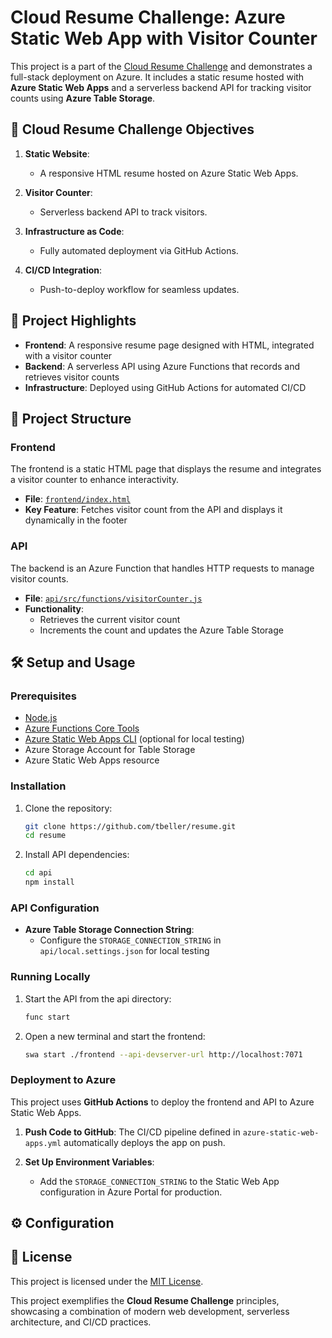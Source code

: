 # Cloud Resume Challenge: Azure Static Web App with Visitor Counter

This project is a part of the [Cloud Resume Challenge](https://cloudresumechallenge.dev/docs/the-challenge/) and demonstrates a full-stack deployment on Azure. It includes a static resume hosted with **Azure Static Web Apps** and a serverless backend API for tracking visitor counts using **Azure Table Storage**.

## 🌟 Cloud Resume Challenge Objectives

1. **Static Website**:
   - A responsive HTML resume hosted on Azure Static Web Apps.

2. **Visitor Counter**:
   - Serverless backend API to track visitors.

3. **Infrastructure as Code**:
   - Fully automated deployment via GitHub Actions.

4. **CI/CD Integration**:
   - Push-to-deploy workflow for seamless updates.

## 🚀 Project Highlights

- **Frontend**: A responsive resume page designed with HTML, integrated with a visitor counter
- **Backend**: A serverless API using Azure Functions that records and retrieves visitor counts
- **Infrastructure**: Deployed using GitHub Actions for automated CI/CD

## 📂 Project Structure

### Frontend
The frontend is a static HTML page that displays the resume and integrates a visitor counter to enhance interactivity.

- **File**: [`frontend/index.html`](frontend/index.html)
- **Key Feature**: Fetches visitor count from the API and displays it dynamically in the footer

### API
The backend is an Azure Function that handles HTTP requests to manage visitor counts.

- **File**: [`api/src/functions/visitorCounter.js`](api/src/functions/visitorCounter.js)
- **Functionality**:
  - Retrieves the current visitor count
  - Increments the count and updates the Azure Table Storage

## 🛠️ Setup and Usage

### Prerequisites
- [Node.js](https://nodejs.org/)
- [Azure Functions Core Tools](https://learn.microsoft.com/en-us/azure/azure-functions/functions-run-local)
- [Azure Static Web Apps CLI](https://learn.microsoft.com/en-us/azure/static-web-apps/static-web-apps-cli-install) (optional for local testing)
- Azure Storage Account for Table Storage
- Azure Static Web Apps resource

### Installation

1. Clone the repository:
   ```sh
   git clone https://github.com/tbeller/resume.git
   cd resume
   ```
2. Install API dependencies:
   ```sh
   cd api
   npm install
   ```

### API Configuration
- **Azure Table Storage Connection String**: 
  - Configure the `STORAGE_CONNECTION_STRING` in `api/local.settings.json` for local testing

### Running Locally

1. Start the API from the api directory:
    ```sh
    func start
    ```
2. Open a new terminal and start the frontend:
    ```sh
    swa start ./frontend --api-devserver-url http://localhost:7071
    ```

### Deployment to Azure

This project uses **GitHub Actions** to deploy the frontend and API to Azure Static Web Apps.

1. **Push Code to GitHub**:
   The CI/CD pipeline defined in `azure-static-web-apps.yml` automatically deploys the app on push.

2. **Set Up Environment Variables**:
   - Add the `STORAGE_CONNECTION_STRING` to the Static Web App configuration in Azure Portal for production.

## ⚙️ Configuration

## 📝 License

This project is licensed under the [MIT License](LICENSE).

This project exemplifies the **Cloud Resume Challenge** principles, showcasing a combination of modern web development, serverless architecture, and CI/CD practices.
